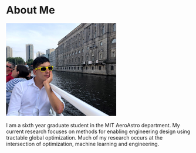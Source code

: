 # About Me

<img src="data/me-cropped.jpg" width="300">

I am a sixth year graduate student in the MIT AeroAstro department. 
My current research focuses on methods for enabling engineering design
using tractable global optimization. 
Much of my research occurs at the intersection of optimization, 
machine learning and engineering. 
